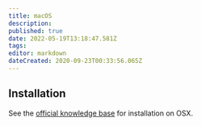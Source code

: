 ```yaml
---
title: macOS
description: 
published: true
date: 2022-05-19T13:18:47.581Z
tags: 
editor: markdown
dateCreated: 2020-09-23T00:33:56.065Z
---
```


## Installation

See the [official knowledge base](https://foundryvtt.com/article/installation/) for installation on OSX.